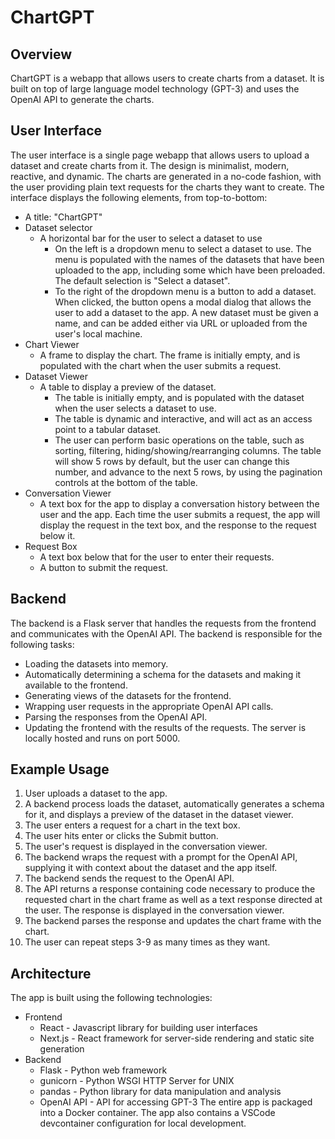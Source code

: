 # ChartGPT

## Overview
ChartGPT is a webapp that allows users to create charts from a dataset. It is built on top of large language model technology (GPT-3) and uses the OpenAI API to generate the charts.

## User Interface
The user interface is a single page webapp that allows users to upload a dataset and create charts from it. The design is minimalist, modern, reactive, and dynamic. The charts are generated in a no-code fashion, with the user providing plain text requests for the charts they want to create. The interface displays the following elements, from top-to-bottom:
- A title: "ChartGPT"
- Dataset selector
  - A horizontal bar for the user to select a dataset to use
    - On the left is a dropdown menu to select a dataset to use. The menu is populated with the names of the datasets that have been uploaded to the app, including some which have been preloaded. The default selection is "Select a dataset".
    - To the right of the dropdown menu is a button to add a dataset. When clicked, the button opens a modal dialog that allows the user to add a dataset to the app. A new dataset must be given a name, and can be added either via URL or uploaded from the user's local machine.
- Chart Viewer
  - A frame to display the chart. The frame is initially empty, and is populated with the chart when the user submits a request.
- Dataset Viewer
  - A table to display a preview of the dataset. 
    - The table is initially empty, and is populated with the dataset when the user selects a dataset to use.
    - The table is dynamic and interactive, and will act as an access point to a tabular dataset.
    - The user can perform basic operations on the table, such as sorting, filtering, hiding/showing/rearranging columns. The table will show 5 rows by default, but the user can change this number, and advance to the next 5 rows, by using the pagination controls at the bottom of the table.
- Conversation Viewer
  - A text box for the app to display a conversation history between the user and the app. Each time the user submits a request, the app will display the request in the text box, and the response to the request below it.
- Request Box
  - A text box below that for the user to enter their requests.
  - A button to submit the request.

## Backend
The backend is a Flask server that handles the requests from the frontend and communicates with the OpenAI API. The backend is responsible for the following tasks:
- Loading the datasets into memory.
- Automatically determining a schema for the datasets and making it available to the frontend.
- Generating views of the datasets for the frontend.
- Wrapping user requests in the appropriate OpenAI API calls.
- Parsing the responses from the OpenAI API.
- Updating the frontend with the results of the requests.
The server is locally hosted and runs on port 5000.

## Example Usage
1. User uploads a dataset to the app.
2. A backend process loads the dataset, automatically generates a schema for it, and displays a preview of the dataset in the dataset viewer.
3. The user enters a request for a chart in the text box.
4. The user hits enter or clicks the Submit button.
5. The user's request is displayed in the conversation viewer.
6. The backend wraps the request with a prompt for the OpenAI API, supplying it with context about the dataset and the app itself.
7. The backend sends the request to the OpenAI API.
8. The API returns a response containing code necessary to produce the requested chart in the chart frame as well as a text response directed at the user. The response is displayed in the conversation viewer.
9. The backend parses the response and updates the chart frame with the chart.
10. The user can repeat steps 3-9 as many times as they want.

## Architecture
The app is built using the following technologies:
- Frontend
  - React - Javascript library for building user interfaces
  - Next.js - React framework for server-side rendering and static site generation
- Backend
  - Flask - Python web framework
  - gunicorn - Python WSGI HTTP Server for UNIX
  - pandas - Python library for data manipulation and analysis
  - OpenAI API - API for accessing GPT-3
The entire app is packaged into a Docker container. The app also contains a VSCode devcontainer configuration for local development.